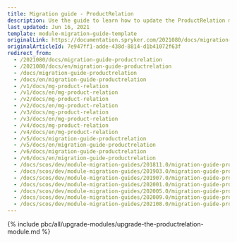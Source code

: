 ```yaml
---
title: Migration guide - ProductRelation
description: Use the guide to learn how to update the ProductRelation module to a newer version.
last_updated: Jun 16, 2021
template: module-migration-guide-template
originalLink: https://documentation.spryker.com/2021080/docs/migration-guide-productrelation
originalArticleId: 7e947ff1-adde-438d-8814-d1b41072f63f
redirect_from:
  - /2021080/docs/migration-guide-productrelation
  - /2021080/docs/en/migration-guide-productrelation
  - /docs/migration-guide-productrelation
  - /docs/en/migration-guide-productrelation
  - /v1/docs/mg-product-relation
  - /v1/docs/en/mg-product-relation
  - /v2/docs/mg-product-relation
  - /v2/docs/en/mg-product-relation
  - /v3/docs/mg-product-relation
  - /v3/docs/en/mg-product-relation
  - /v4/docs/mg-product-relation
  - /v4/docs/en/mg-product-relation
  - /v5/docs/migration-guide-productrelation
  - /v5/docs/en/migration-guide-productrelation
  - /v6/docs/migration-guide-productrelation
  - /v6/docs/en/migration-guide-productrelation
  - /docs/scos/dev/module-migration-guides/201811.0/migration-guide-product-relation.html
  - /docs/scos/dev/module-migration-guides/201903.0/migration-guide-product-relation.html
  - /docs/scos/dev/module-migration-guides/201907.0/migration-guide-product-relation.html
  - /docs/scos/dev/module-migration-guides/202001.0/migration-guide-productrelation.html
  - /docs/scos/dev/module-migration-guides/202005.0/migration-guide-productrelation.html
  - /docs/scos/dev/module-migration-guides/202009.0/migration-guide-productrelation.html
  - /docs/scos/dev/module-migration-guides/202108.0/migration-guide-productrelation.html
---
```


{% include pbc/all/upgrade-modules/upgrade-the-productrelation-module.md %} <!-- To edit, see /_includes/pbc/all/upgrade-modules/upgrade-the-productrelation-module.md -->
